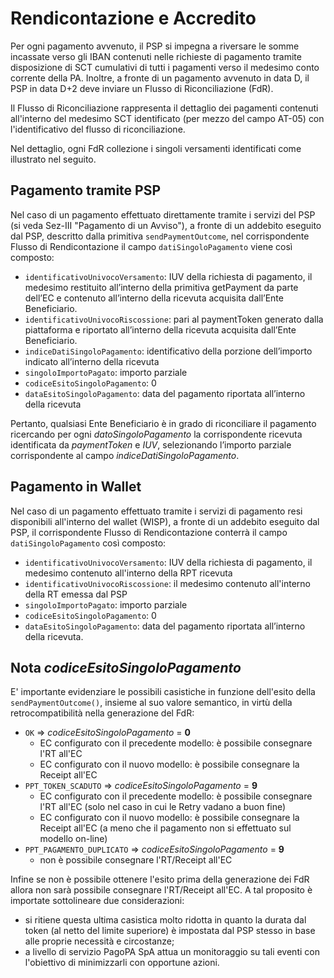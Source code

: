 # Rendicontazione e Accredito

Per ogni pagamento avvenuto, il PSP si impegna a riversare le somme incassate verso gli IBAN contenuti nelle richieste di pagamento tramite disposizione di SCT cumulativi di tutti i pagamenti verso il medesimo conto corrente della PA.
Inoltre, a fronte di un pagamento avvenuto in data D, il PSP in data D+2 deve inviare un Flusso di Riconciliazione (FdR).

Il Flusso di Riconciliazione rappresenta il dettaglio dei pagamenti contenuti all'interno del medesimo SCT identificato (per mezzo del campo AT-05) con l'identificativo del flusso di riconciliazione.

Nel dettaglio, ogni FdR collezione i singoli versamenti identificati come illustrato nel seguito.

## Pagamento tramite PSP

Nel caso di un pagamento effettuato direttamente tramite i servizi del PSP (si veda Sez-III "Pagamento di un Avviso"), a fronte di un addebito eseguito dal PSP, descritto dalla primitiva `sendPaymentOutcome`, nel corrispondente Flusso di Rendicontazione il campo `datiSingoloPagamento` viene così composto:

* `identificativoUnivocoVersamento`: IUV della richiesta di pagamento, il medesimo restituito all’interno della primitiva getPayment da parte dell’EC e contenuto all’interno della ricevuta acquisita dall’Ente Beneficiario.
* `identificativoUnivocoRiscossione`: pari al paymentToken generato dalla piattaforma e riportato all’interno della ricevuta acquisita dall’Ente Beneficiario.
* `indiceDatiSingoloPagamento`: identificativo della porzione dell’importo indicato all’interno della ricevuta
* `singoloImportoPagato`: importo parziale
* `codiceEsitoSingoloPagamento`: 0
* `dataEsitoSingoloPagamento`: data del pagamento riportata all’interno della ricevuta

Pertanto, qualsiasi Ente Beneficiario è in grado di riconciliare il pagamento ricercando per ogni _datoSingoloPagamento_ la corrispondente ricevuta identificata da _paymentToken_ e _IUV_, selezionando l’importo parziale corrispondente al campo _indiceDatiSingoloPagamento_.

## Pagamento in Wallet

Nel caso di un pagamento effettuato tramite i servizi di pagamento resi disponibili all'interno del wallet (WISP), a fronte di un addebito eseguito dal PSP, il corrispondente Flusso di Rendicontazione conterrà il campo `datiSingoloPagamento` così composto:

* `identificativoUnivocoVersamento`: IUV della richiesta di pagamento, il medesimo contenuto all'interno della RPT ricevuta
* `identificativoUnivocoRiscossione`: il medesimo contenuto all'interno della RT emessa dal PSP
* `singoloImportoPagato`: importo parziale
* `codiceEsitoSingoloPagamento`: 0
* `dataEsitoSingoloPagamento`: data del pagamento riportata all’interno della ricevuta.

## Nota _codiceEsitoSingoloPagamento_

E' importante evidenziare le possibili casistiche in funzione dell'esito della `sendPaymentOutcome()`, insieme al suo valore semantico, in virtù della retrocompatibilità nella generazione del FdR:

* `OK` => _codiceEsitoSingoloPagamento_ = **0**
	* EC configurato con il precedente modello: è possibile consegnare l'RT all'EC
	* EC configurato con il nuovo modello: è possibile consegnare la Receipt all'EC
* `PPT_TOKEN_SCADUTO` => _codiceEsitoSingoloPagamento_ = **9**
	* EC configurato con il precedente modello: è possibile consegnare l'RT all'EC (solo nel caso in cui le Retry vadano a buon fine)
	* EC configurato con il nuovo modello: è possibile consegnare la Receipt all'EC (a meno che il pagamento non si effettuato sul modello on-line)
* `PPT_PAGAMENTO_DUPLICATO` => _codiceEsitoSingoloPagamento_ = **9**
	* non è possibile consegnare l'RT/Receipt all'EC

Infine se non è possibile ottenere l'esito prima della generazione dei FdR allora non sarà possibile consegnare l'RT/Receipt all'EC. A tal proposito è importate sottolineare due considerazioni:

* si ritiene questa ultima casistica molto ridotta in quanto la durata dal token (al netto del limite superiore) è impostata dal PSP stesso in base alle proprie necessità e circostanze;
* a livello di servizio PagoPA SpA attua un monitoraggio su tali eventi con l'obiettivo di minimizzarli con opportune azioni.
